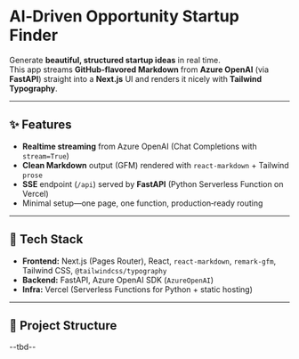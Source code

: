 # AI‑Driven Opportunity Startup Finder

Generate **beautiful, structured startup ideas** in real time.  
This app streams **GitHub‑flavored Markdown** from **Azure OpenAI** (via **FastAPI**) straight into a **Next.js** UI and renders it nicely with **Tailwind Typography**.

---

## ✨ Features
- **Realtime streaming** from Azure OpenAI (Chat Completions with `stream=True`)
- **Clean Markdown** output (GFM) rendered with `react-markdown` + Tailwind `prose`
- **SSE** endpoint (`/api`) served by **FastAPI** (Python Serverless Function on Vercel)
- Minimal setup—one page, one function, production‑ready routing

---

## 🧱 Tech Stack
- **Frontend:** Next.js (Pages Router), React, `react-markdown`, `remark-gfm`, Tailwind CSS, `@tailwindcss/typography`
- **Backend:** FastAPI, Azure OpenAI SDK (`AzureOpenAI`)
- **Infra:** Vercel (Serverless Functions for Python + static hosting)

---

## 📂 Project Structure
--tbd--